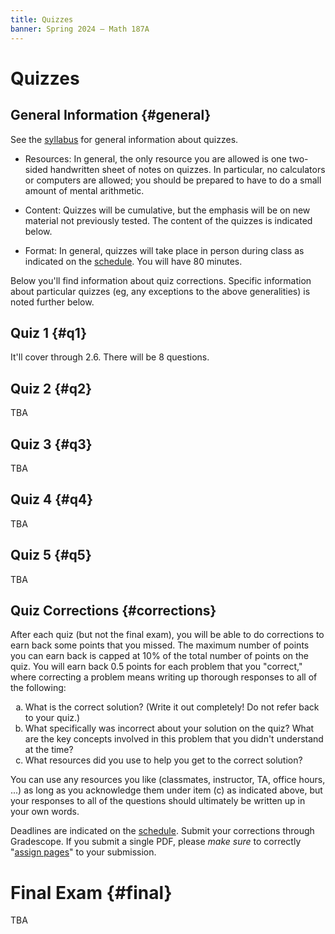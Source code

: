 ```yaml
---
title: Quizzes
banner: Spring 2024 — Math 187A
---
```


# Quizzes

## General Information {#general}

See the [syllabus](syllabus#quizzes) for general information about quizzes. 

* Resources: In general, the only resource you are allowed is one two-sided handwritten sheet of notes on quizzes. In particular, no calculators or computers are allowed; you should be prepared to have to do a small amount of mental arithmetic. 

* Content: Quizzes will be cumulative, but the emphasis will be on new material not previously tested. The content of the quizzes is indicated below. 

* Format: In general, quizzes will take place in person during class as indicated on the [schedule](index#schedule). You will have 80 minutes. 

Below you'll find information about quiz corrections. Specific information about particular quizzes (eg, any exceptions to the above generalities) is noted further below.

## Quiz 1 {#q1}

It'll cover through 2.6. There will be 8 questions. 

## Quiz 2 {#q2}

TBA

## Quiz 3 {#q3}

TBA

## Quiz 4 {#q4}

TBA

## Quiz 5 {#q5}

TBA

## Quiz Corrections {#corrections}

After each quiz (but not the final exam), you will be able to do corrections to earn back some points that you missed. The maximum number of points you can earn back is capped at 10% of the total number of points on the quiz. You will earn back 0.5 points for each problem that you "correct," where correcting a problem means writing up thorough responses to all of the following: 

<ol style="list-style-type:lower-alpha">
<li>What is the correct solution? (Write it out completely! Do not refer back to your quiz.)</li>
<li>What specifically was incorrect about your solution on the quiz? What are the key concepts involved in this problem that you didn't understand at the time?</li>
<li>What resources did you use to help you get to the correct solution?</li>
</ol>

You can use any resources you like (classmates, instructor, TA, office hours, ...) as long as you acknowledge them under item (c) as indicated above, but your responses to all of the questions should ultimately be written up in your own words. 

Deadlines are indicated on the [schedule](index#schedule). Submit your corrections through Gradescope. If you submit a single PDF, please *make sure* to correctly "[assign pages](https://help.gradescope.com/article/ccbpppziu9-student-submit-work)" to your submission.

# Final Exam {#final}

TBA
